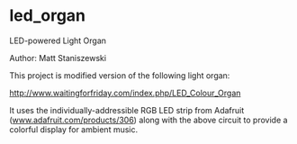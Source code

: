 led_organ
=========

LED-powered Light Organ

Author: Matt Staniszewski

This project is modified version of the following light organ:

http://www.waitingforfriday.com/index.php/LED_Colour_Organ

It uses the individually-addressible RGB LED strip from Adafruit (www.adafruit.com/products/306) along with the above circuit to provide a colorful display for ambient music.

